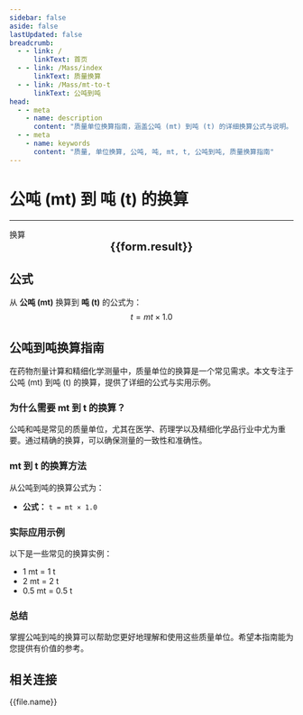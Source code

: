 ```yaml
---
sidebar: false
aside: false
lastUpdated: false
breadcrumb:
  - - link: /
      linkText: 首页
  - - link: /Mass/index
      linkText: 质量换算
  - - link: /Mass/mt-to-t
      linkText: 公吨到吨
head:
  - - meta
    - name: description
      content: "质量单位换算指南，涵盖公吨 (mt) 到吨 (t) 的详细换算公式与说明。"
  - - meta
    - name: keywords
      content: "质量, 单位换算, 公吨, 吨, mt, t, 公吨到吨, 质量换算指南"
---
```

# 公吨 (mt) 到 吨 (t) 的换算
---
<script setup>
import { onMounted, reactive, inject, ref } from 'vue'
import { NButton, NForm, NFormItem, NInput, NInputNumber, NSelect, NCard, useMessage,NGrid ,NGi } from 'naive-ui'
import { defineClientComponent } from 'vitepress'
import { Mass } from '../../files';

const convert = inject('convert')

const form = reactive({
  number: null,
  result: '',
})

const convertHandler = () => {
  if (form.number !== null && !isNaN(form.number)) {
    const convertedValue = parseFloat(form.number) * 1.0
    form.result = `${form.number}mt = ${convertedValue.toFixed(2)}t`
  } else {
    form.result = '请输入有效的数值。'
  }
}
</script>

<n-form size="large" :model="form">
  <n-form-item label="公吨 (mt)">
    <n-input-number v-model:value="form.number" placeholder="输入公吨" style="width: 100%" />
  </n-form-item>
  <n-form-item>
    <n-button type="info" @click="convertHandler" block>换算</n-button>
  </n-form-item>
</n-form>

<n-card  embedded :bordered="false" hoverable>
  <div  style="text-align:center;font-size:20px;">
    <strong>{{form.result}}</strong>
  </div>
</n-card>

## 公式

从 **公吨 (mt)** 换算到 **吨 (t)** 的公式为：
$$ t = mt \times 1.0 $$

## 公吨到吨换算指南

在药物剂量计算和精细化学测量中，质量单位的换算是一个常见需求。本文专注于公吨 (mt) 到吨 (t) 的换算，提供了详细的公式与实用示例。

### 为什么需要 mt 到 t 的换算？

公吨和吨是常见的质量单位，尤其在医学、药理学以及精细化学品行业中尤为重要。通过精确的换算，可以确保测量的一致性和准确性。

### mt 到 t 的换算方法

从公吨到吨的换算公式为：

- **公式：** `t = mt × 1.0`

### 实际应用示例

以下是一些常见的换算实例：

- 1 mt = 1 t
- 2 mt = 2 t
- 0.5 mt = 0.5 t

### 总结

掌握公吨到吨的换算可以帮助您更好地理解和使用这些质量单位。希望本指南能为您提供有价值的参考。

## 相关连接
<n-grid x-gap="12" :cols="2">
  <n-gi v-for="(file, index) in Mass" :key="index">
    <n-button
      text
      tag="a"
      :href="file.path"
      type="info"
    >
      {{file.name}}
    </n-button>
  </n-gi>
</n-grid>